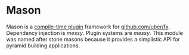 # Mason
Mason is a [compile-time plugin](https://eli.thegreenplace.net/2021/plugins-in-go/) framework for [github.com/uber/fx](https://uber-go.github.io/fx/). Dependency injection is *messy*. Plugin systems are *messy*. This module was named after stone masons because it provides a simplistic API for pyramid building applications.
